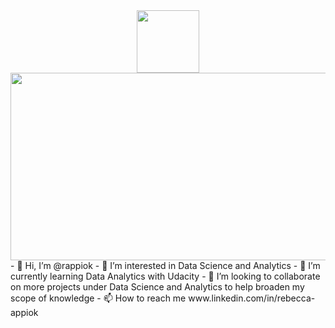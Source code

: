 <div id="header" align="center">
  <img src="https://media.giphy.com/media/M9gbBd9nbDrOTu1Mqx/giphy.gif" width="100"/>
</div>

<div align="center">
  <img src="https://media.giphy.com/media/dWesBcTLavkZuG35MI/giphy.gif" width="600" height="300"/>
</div>
- 👋 Hi, I’m @rappiok
- 👀 I’m interested in Data Science and Analytics
- 🌱 I’m currently learning Data Analytics with Udacity
- 💞️ I’m looking to collaborate on more projects under Data Science and Analytics to help broaden my scope of knowledge
- 📫 How to reach me www.linkedin.com/in/rebecca-appiok


<!---
rappiok/rappiok is a ✨ special ✨ repository because its `README.md` (this file) appears on your GitHub profile.
You can click the Preview link to take a look at your changes.
--->
